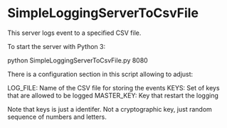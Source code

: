 # SimpleLoggingServerToCsvFile

This server logs event to a specified CSV file. 

To start the server with Python 3:

python SimpleLoggingServerToCsvFile.py 8080

There is a configuration section in this script allowing to adjust:

LOG_FILE:   Name of the CSV file for storing the events
KEYS:       Set of keys that are allowed to be logged
MASTER_KEY: Key that restart the logging

Note that keys is just a identifer. Not a cryptographic key, just random sequence of numbers and letters. 



